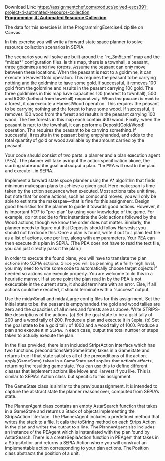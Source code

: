 Download Link: https://assignmentchef.com/product/solved-eecs391-project-4-automated-resource-collection
<br>
<strong><u>Programming 4: Automated Resource Collection </u></strong>

The data for this exercise is in the ProgrammingExercise4.zip file on Canvas.

In this exercise you will write a forward state space planner to solve resource collection scenarios in SEPIA.

The scenarios you will solve are built around the “rc_3m5t.xml” map and the “midas*” configuration files. In this map, there is a townhall, a peasant, three goldmines and five forests. Assume the peasant can only move between these locations. When the peasant is next to a goldmine, it can execute a HarvestGold operation. This requires the peasant to be carrying nothing and the goldmine to have some gold. If successful, it removes 100 gold from the goldmine and results in the peasant carrying 100 gold. The three goldmines in this map have capacities 100 (nearest to townhall), 500 and 5000 (farthest from townhall) respectively. When the peasant is next to a forest, it can execute a HarvestWood operation. This requires the peasant to be carrying nothing and the forest to have some wood. If successful, it removes 100 wood from the forest and results in the peasant carrying 100 wood. The five forests in this map each contain 400 wood. Finally, when the peasant is next to the townhall, it can perform a Deposit[Gold/Wood] operation. This requires the peasant to be carrying something. If successful, it results in the peasant being emptyhanded, and adds to the total quantity of gold or wood available by the amount carried by the peasant.

Your code should consist of two parts: a planner and a plan execution agent (PEA). The planner will take as input the action specification above, the starting state and the goal and output a plan. The PEA will read in the plan and execute it in SEPIA.

Implement a forward state space planner using the A* algorithm that finds minimum makespan plans to achieve a given goal. Here makespan is time taken by the action sequence when executed. Most actions take unit time, but note that for some actions, such as compound moves, you will only be able to estimate the makespan—that is fine for this assignment. Design good heuristics for the planner to guide it towards good actions. However, it is important <em>NOT</em> to “pre-plan” by using your knowledge of the game. For example, do not decide to first instantiate the Gold actions followed by the Wood actions, though we know the order does not matter. Similarly, the planner needs to figure out that Deposits should follow Harvests; you should not hardcode this. Once a plan is found, write it out to a plain text file as a list of actions, one per line, along with any parameters. Your PEA can then execute this plan in SEPIA. (The PEA does not have to read the text file, you can just directly pass it the plan.)

In order to execute the found plans, you will have to translate the plan actions into SEPIA actions. Since you will be planning at a fairly high level, you may need to write some code to automatically choose target objects if needed so actions can execute properly. You are welcome to do this in a heuristic manner. If at some point the plan read in by the PEA is not executable in the current state, it should terminate with an error. Else, if all actions could be executed, it should terminate with a “success” output.

Use the midasSmall and midasLarge config files for this assignment. Set the initial state to be: the peasant is emptyhanded, the gold and wood tallies are zero and the capacities of all mines and forests are as above. Write STRIPS-like descriptions of  the actions. (a) Set the goal state to be a gold tally of 200 and a wood tally of 200. Produce a plan and execute it in Sepia. (b) Set the goal state to be a gold tally of 1000 and a wood tally of 1000. Produce a plan and execute it in SEPIA. In each case, output the total number of steps taken to actually execute the plan.

In the files provided, there is an included StripsAction interface which has two functions. preconditionsMet(GameState) takes in a GameState and returns true if that state satisfies all of the preconditions of the action. apply(GameState) takes in a GameState and applies that action’s effects, returning the resulting game state. You can use this to define different classes that implement actions like Move and Harvest if you like. This is similar to SEPIA’s Action class, but specific to this assignment.

The GameState class is similar to the previous assignment. It is intended to capture the abstract state the planner reasons over, computed from SEPIA’s state.

The PlannerAgent class contains an empty AstarSearch function that takes in a GameState and returns a Stack of objects implementing the StripsAction Interface. The PlannerAgent includes a predefined method that writes the stack to a file. It calls the toString method on each Strips Action in the plan and writes the output to a line. The PlannerAgent also includes an instance of the PEAgent which is instantiated with the plan found by AstarSearch. There is a createSepiaAction function in PEAgent that takes in a StripsAction and returns a SEPIA Action where you will construct an implementable action corresponding to your plan actions. The Position class abstracts the position of a unit.


